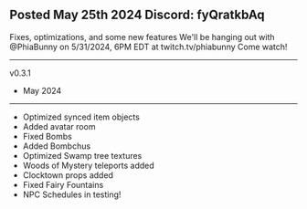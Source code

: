 Posted May 25th 2024                                     Discord: fyQratkbAq
-----------------------------------------------------------------------------------------------
Fixes, optimizations, and some new features
We'll be hanging out with @PhiaBunny on 5/31/2024, 6PM EDT at twitch.tv/phiabunny
Come watch!

-----------------------------------------------------------------------------------------------
v0.3.1
- May 2024
-----------------------------------------------------------------------------------------------
* Optimized synced item objects
* Added avatar room
* Fixed Bombs
* Added Bombchus
* Optimized Swamp tree textures
* Woods of Mystery teleports added
* Clocktown props added
* Fixed Fairy Fountains
* NPC Schedules in testing!